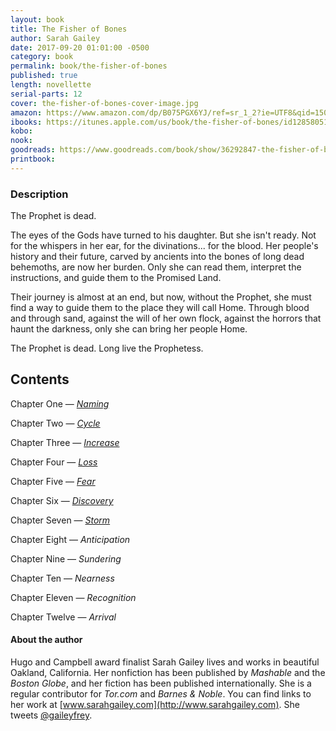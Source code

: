 ```yaml
---
layout: book
title: The Fisher of Bones
author: Sarah Gailey
date: 2017-09-20 01:01:00 -0500
category: book
permalink: book/the-fisher-of-bones
published: true
length: novellette
serial-parts: 12
cover: the-fisher-of-bones-cover-image.jpg
amazon: https://www.amazon.com/dp/B075PGX6YJ/ref=sr_1_2?ie=UTF8&qid=1505916410&sr=8-2&keywords=the+fisher+of+bones
ibooks: https://itunes.apple.com/us/book/the-fisher-of-bones/id1285805171?ls=1&mt=11
kobo:
nook:
goodreads: https://www.goodreads.com/book/show/36292847-the-fisher-of-bones
printbook:
---
```


### Description

The Prophet is dead.

The eyes of the Gods have turned to his daughter. But she isn't ready. Not for the whispers in her ear, for the divinations... for the blood. Her people's history and their future, carved by ancients into the bones of long dead behemoths, are now her burden. Only she can read them, interpret the instructions, and guide them to the Promised Land.

Their journey is almost at an end, but now, without the Prophet, she must find a way to guide them to the place they will call Home. Through blood and through sand, against the will of her own flock, against the horrors that haunt the darkness, only she can bring her people Home.

The Prophet is dead. Long live the Prophetess.

## Contents

Chapter One — [_Naming_](/the-fisher-of-bones/chapter-one-naming)

Chapter Two — [_Cycle_](/the-fisher-of-bones/chapter-two-cycle)

Chapter Three — [_Increase_](/the-fisher-of-bones/chapter-three-increase)

Chapter Four — [_Loss_](/the-fisher-of-bones/chapter-four-loss)

Chapter Five — [_Fear_](/the-fisher-of-bones/chapter-five-fear)

Chapter Six — [_Discovery_](/the-fisher-of-bones/chapter-six-discovery)

Chapter Seven — [_Storm_](/the-fisher-of-bones/chapter-seven-storm)

Chapter Eight — _Anticipation_

Chapter Nine — _Sundering_

Chapter Ten — _Nearness_

Chapter Eleven — _Recognition_

Chapter Twelve — _Arrival_

#### About the author

Hugo and Campbell award finalist Sarah Gailey lives and works in beautiful Oakland, California. Her nonfiction has been published by _Mashable_ and the _Boston Globe_, and her fiction has been published internationally. She is a regular contributor for _Tor.com_ and _Barnes & Noble_. You can find links to her work at [www.sarahgailey.com](http://www.sarahgailey.com). She tweets [@gaileyfrey](http://twitter.com/gaileyfrey).
